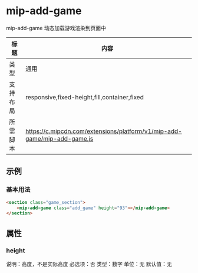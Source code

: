 # mip-add-game

mip-add-game 动态加载游戏渲染到页面中

标题|内容
----|----
类型|通用
支持布局|responsive,fixed-height,fill,container,fixed
所需脚本|https://c.mipcdn.com/extensions/platform/v1/mip-add-game/mip-add-game.js

## 示例

### 基本用法
```html
<section class="game_section">
	<mip-add-game class="add_game" height="93"></mip-add-game>
</section>

```

## 属性

### height

说明：高度，不是实际高度
必选项：否
类型：数字
单位：无
默认值：无